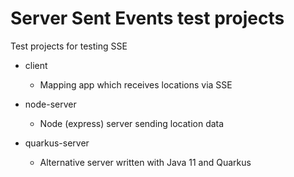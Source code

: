 # Server Sent Events test projects

Test projects for testing SSE

- client
  - Mapping app which receives locations via SSE

- node-server
  - Node (express) server sending location data

- quarkus-server
  - Alternative server written with Java 11 and Quarkus

